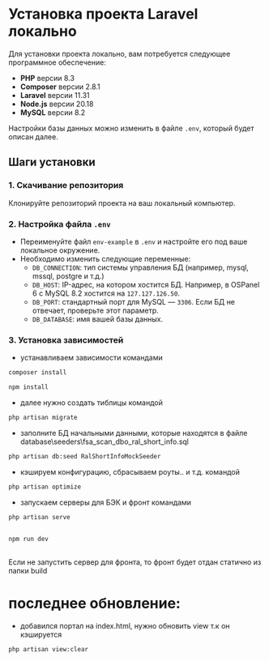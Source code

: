 # Установка проекта Laravel локально

Для установки проекта локально, вам потребуется следующее программное обеспечение:

- **PHP** версии 8.3
- **Composer** версии 2.8.1
- **Laravel** версии 11.31
- **Node.js** версии 20.18 
- **MySQL** версии 8.2

Настройки базы данных можно изменить в файле `.env`, который будет описан далее.

## Шаги установки

### 1. Скачивание репозитория

Клонируйте репозиторий проекта на ваш локальный компьютер.

### 2. Настройка файла `.env`

- Переименуйте файл `env-example` в `.env` и настройте его под ваше локальное окружение.
- Необходимо изменить следующие переменные:
    - `DB_CONNECTION`: тип системы управления БД (например, mysql, mssql, postgre и т.д.)
    - `DB_HOST`: IP-адрес, на котором хостится БД. Например, в OSPanel 6 с MySQL 8.2 хостится на `127.127.126.50`.
    - `DB_PORT`: стандартный порт для MySQL — `3306`. Если БД не отвечает, проверьте этот параметр.
    - `DB_DATABASE`: имя вашей базы данных.

### 3. Установка зависимостей

- устанавливаем зависимости командами
```bash
composer install
```
```bash
npm install
```
     

- далее нужно создать тиблицы командой
```bash
php artisan migrate
```

- заполните БД начальными данными, которые находятся в файле database\seeders\fsa_scan_dbo_ral_short_info.sql

```bash
php artisan db:seed RalShortInfoMockSeeder

```
- кэшируем конфигурацию, сбрасываем роуты..  и т.д. командой
```bash
php artisan optimize

```
- запускаем серверы для БЭК и фронт командами
```bash
php artisan serve
      
```
```bash
npm run dev
   
```

Если не запустить сервер для фронта, то фронт будет отдан статично из папки build


# последнее обновление:

- добавился портал на index.html, нужно обновить view т.к он кэшируется
```bash
php artisan view:clear
```
